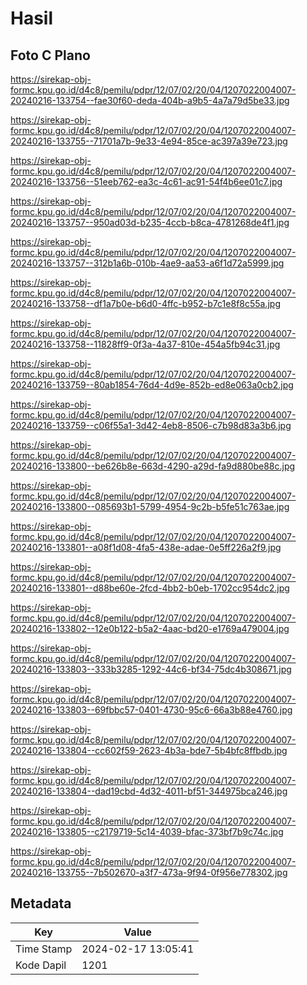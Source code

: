 # Hasil

## Foto C Plano

https://sirekap-obj-formc.kpu.go.id/d4c8/pemilu/pdpr/12/07/02/20/04/1207022004007-20240216-133754--fae30f60-deda-404b-a9b5-4a7a79d5be33.jpg

https://sirekap-obj-formc.kpu.go.id/d4c8/pemilu/pdpr/12/07/02/20/04/1207022004007-20240216-133755--71701a7b-9e33-4e94-85ce-ac397a39e723.jpg

https://sirekap-obj-formc.kpu.go.id/d4c8/pemilu/pdpr/12/07/02/20/04/1207022004007-20240216-133756--51eeb762-ea3c-4c61-ac91-54f4b6ee01c7.jpg

https://sirekap-obj-formc.kpu.go.id/d4c8/pemilu/pdpr/12/07/02/20/04/1207022004007-20240216-133757--950ad03d-b235-4ccb-b8ca-4781268de4f1.jpg

https://sirekap-obj-formc.kpu.go.id/d4c8/pemilu/pdpr/12/07/02/20/04/1207022004007-20240216-133757--312b1a6b-010b-4ae9-aa53-a6f1d72a5999.jpg

https://sirekap-obj-formc.kpu.go.id/d4c8/pemilu/pdpr/12/07/02/20/04/1207022004007-20240216-133758--df1a7b0e-b6d0-4ffc-b952-b7c1e8f8c55a.jpg

https://sirekap-obj-formc.kpu.go.id/d4c8/pemilu/pdpr/12/07/02/20/04/1207022004007-20240216-133758--11828ff9-0f3a-4a37-810e-454a5fb94c31.jpg

https://sirekap-obj-formc.kpu.go.id/d4c8/pemilu/pdpr/12/07/02/20/04/1207022004007-20240216-133759--80ab1854-76d4-4d9e-852b-ed8e063a0cb2.jpg

https://sirekap-obj-formc.kpu.go.id/d4c8/pemilu/pdpr/12/07/02/20/04/1207022004007-20240216-133759--c06f55a1-3d42-4eb8-8506-c7b98d83a3b6.jpg

https://sirekap-obj-formc.kpu.go.id/d4c8/pemilu/pdpr/12/07/02/20/04/1207022004007-20240216-133800--be626b8e-663d-4290-a29d-fa9d880be88c.jpg

https://sirekap-obj-formc.kpu.go.id/d4c8/pemilu/pdpr/12/07/02/20/04/1207022004007-20240216-133800--085693b1-5799-4954-9c2b-b5fe51c763ae.jpg

https://sirekap-obj-formc.kpu.go.id/d4c8/pemilu/pdpr/12/07/02/20/04/1207022004007-20240216-133801--a08f1d08-4fa5-438e-adae-0e5ff226a2f9.jpg

https://sirekap-obj-formc.kpu.go.id/d4c8/pemilu/pdpr/12/07/02/20/04/1207022004007-20240216-133801--d88be60e-2fcd-4bb2-b0eb-1702cc954dc2.jpg

https://sirekap-obj-formc.kpu.go.id/d4c8/pemilu/pdpr/12/07/02/20/04/1207022004007-20240216-133802--12e0b122-b5a2-4aac-bd20-e1769a479004.jpg

https://sirekap-obj-formc.kpu.go.id/d4c8/pemilu/pdpr/12/07/02/20/04/1207022004007-20240216-133803--333b3285-1292-44c6-bf34-75dc4b308671.jpg

https://sirekap-obj-formc.kpu.go.id/d4c8/pemilu/pdpr/12/07/02/20/04/1207022004007-20240216-133803--69fbbc57-0401-4730-95c6-66a3b88e4760.jpg

https://sirekap-obj-formc.kpu.go.id/d4c8/pemilu/pdpr/12/07/02/20/04/1207022004007-20240216-133804--cc602f59-2623-4b3a-bde7-5b4bfc8ffbdb.jpg

https://sirekap-obj-formc.kpu.go.id/d4c8/pemilu/pdpr/12/07/02/20/04/1207022004007-20240216-133804--dad19cbd-4d32-4011-bf51-344975bca246.jpg

https://sirekap-obj-formc.kpu.go.id/d4c8/pemilu/pdpr/12/07/02/20/04/1207022004007-20240216-133805--c2179719-5c14-4039-bfac-373bf7b9c74c.jpg

https://sirekap-obj-formc.kpu.go.id/d4c8/pemilu/pdpr/12/07/02/20/04/1207022004007-20240216-133755--7b502670-a3f7-473a-9f94-0f956e778302.jpg


## Metadata

| Key        | Value               |
| ---------- | ------------------- |
| Time Stamp | 2024-02-17 13:05:41 |
| Kode Dapil | 1201                |



